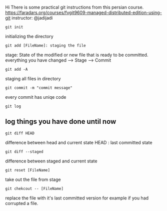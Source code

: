 Hi
There is some practical git instructions from this persian course.
https://faradars.org/courses/fvgit9609-managed-distributed-edition-using-git
instructor: @jadijadi
```
git init
```
initializing the directory
```
git add [FileName]: staging the file
```
stage: State of the modified or new file that is ready to be committed.
everything you have changed --> Stage --> Commit
```
git add -A
```
staging all files in directory
```
git commit -m "commit message"
```
every commit has uniqe code
```
git log
```
log things you have done until now
----------------------------------------------------------
```
git diff HEAD
```
difference between head and current state
HEAD : last committed state
```
git diff --staged
```
difference between staged and current state
```
git reset [FileName]
```
take out the file from stage
```
git chekcout -- [FileName]
```
replace the file with it's last committed version for example if you had corrupted a file.
